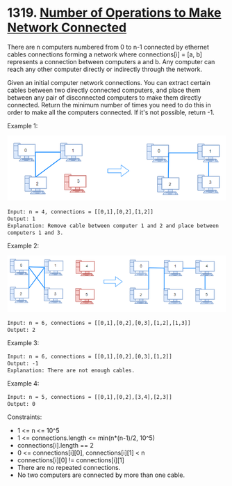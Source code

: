 # 1319. [Number of Operations to Make Network Connected](https://leetcode.com/problems/number-of-operations-to-make-network-connected/)

There are n computers numbered from 0 to n-1 connected by ethernet cables connections forming a network where connections[i] = [a, b] represents a connection between computers a and b. Any computer can reach any other computer directly or indirectly through the network.

Given an initial computer network connections. You can extract certain cables between two directly connected computers, and place them between any pair of disconnected computers to make them directly connected. Return the minimum number of times you need to do this in order to make all the computers connected. If it's not possible, return -1.

Example 1:

![case1](case1.png)

```shell
Input: n = 4, connections = [[0,1],[0,2],[1,2]]
Output: 1
Explanation: Remove cable between computer 1 and 2 and place between computers 1 and 3.
```

Example 2:

![case2](case2.png)

```shell
Input: n = 6, connections = [[0,1],[0,2],[0,3],[1,2],[1,3]]
Output: 2
```

Example 3:

```shell
Input: n = 6, connections = [[0,1],[0,2],[0,3],[1,2]]
Output: -1
Explanation: There are not enough cables.
```

Example 4:

```shell
Input: n = 5, connections = [[0,1],[0,2],[3,4],[2,3]]
Output: 0
```
 
Constraints:

- 1 <= n <= 10^5
- 1 <= connections.length <= min(n*(n-1)/2, 10^5)
- connections[i].length == 2
- 0 <= connections[i][0], connections[i][1] < n
- connections[i][0] != connections[i][1]
- There are no repeated connections.
- No two computers are connected by more than one cable.
